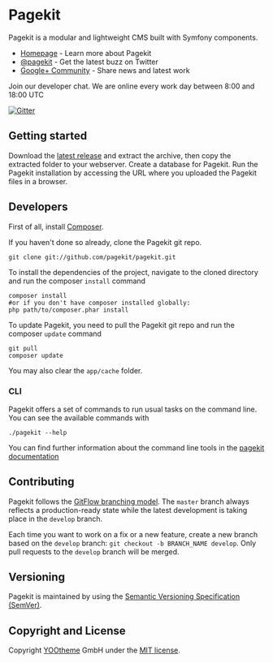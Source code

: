 # Pagekit

Pagekit is a modular and lightweight CMS built with Symfony components.

* [Homepage](http://pagekit.com) - Learn more about Pagekit
* [@pagekit](https://twitter.com/pagekit) - Get the latest buzz on Twitter
* [Google+ Community](https://plus.google.com/communities/104125443335488004107) - Share news and latest work

Join our developer chat. We are online every work day between 8:00 and 18:00 UTC

[![Gitter](https://badges.gitter.im/Join%20Chat.svg)](https://gitter.im/pagekit/pagekit)

## Getting started

Download the [latest release](http://www.pagekit.com) and extract the archive, then copy the extracted folder to your webserver.
Create a database for Pagekit.
Run the Pagekit installation by accessing the URL where you uploaded the Pagekit files in a browser.

## Developers

First of all, install [Composer](https://getcomposer.org/doc/00-intro.md#installation-nix).

If you haven't done so already, clone the Pagekit git repo.
```
git clone git://github.com/pagekit/pagekit.git
```

To install the dependencies of the project, navigate to the cloned directory and run the composer `install` command
```
composer install
#or if you don't have composer installed globally:
php path/to/composer.phar install
```

To update Pagekit, you need to pull the Pagekit git repo and run the composer `update` command

```
git pull
composer update
```

You may also clear the `app/cache` folder.

### CLI

Pagekit offers a set of commands to run usual tasks on the command line. You can see the available commands with
```
./pagekit --help
```
You can find further information about the command line tools in the [pagekit documentation](http://www.pagekit.com/docs/quickstart)

## Contributing

Pagekit follows the [GitFlow branching model](http://nvie.com/posts/a-successful-git-branching-model). The ```master``` branch always reflects a production-ready state while the latest development is taking place in the ```develop``` branch.

Each time you want to work on a fix or a new feature, create a new branch based on the ```develop``` branch: ```git checkout -b BRANCH_NAME develop```. Only pull requests to the ```develop``` branch will be merged.

## Versioning

Pagekit is maintained by using the [Semantic Versioning Specification (SemVer)](http://semver.org).

## Copyright and License

Copyright [YOOtheme](http://www.yootheme.com) GmbH under the [MIT license](LICENSE.md).
